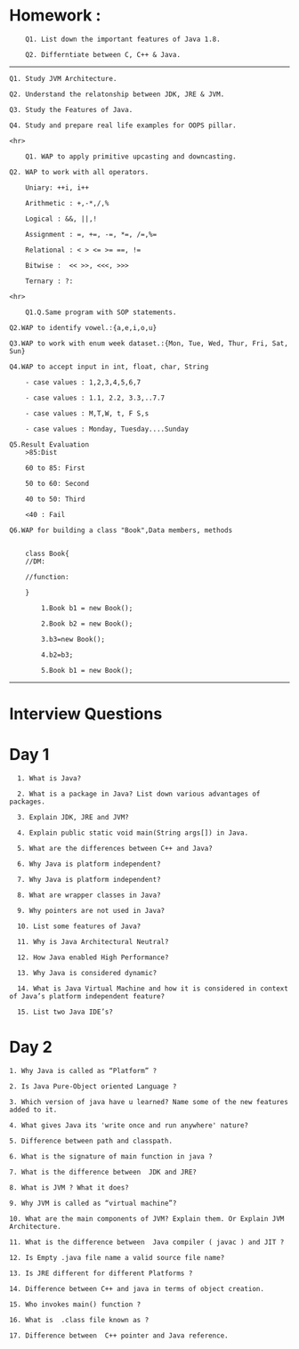 
# Homework :

        Q1. List down the important features of Java 1.8.

        Q2. Differntiate between C, C++ & Java.
      
   <hr>
	
	Q1. Study JVM Architecture.
	
	Q2. Understand the relatonship between JDK, JRE & JVM.	
	
	Q3. Study the Features of Java.
	
	Q4. Study and prepare real life examples for OOPS pillar.
			
    <hr>  
      
        Q1. WAP to apply primitive upcasting and downcasting.
	
	Q2. WAP to work with all operators.

		Uniary: ++i, i++
		
		Arithmetic : +,-*,/,%
		
		Logical : &&, ||,!
		
		Assignment : =, +=, -=, *=, /=,%=
		
		Relational : < > <= >= ==, !=
		
		Bitwise :  << >>, <<<, >>>
		
		Ternary : ?:
		
	<hr>
      
        Q1.Q.Same program with SOP statements.
	
	Q2.WAP to identify vowel.:{a,e,i,o,u}
	
	Q3.WAP to work with enum week dataset.:{Mon, Tue, Wed, Thur, Fri, Sat, Sun}
	
	Q4.WAP to accept input in int, float, char, String
	
		- case values : 1,2,3,4,5,6,7
		
		- case values : 1.1, 2.2, 3.3,..7.7
		
		- case values : M,T,W, t, F S,s
		
		- case values : Monday, Tuesday....Sunday
		
	Q5.Result Evaluation
		>85:Dist
		
		60 to 85: First
		
		50 to 60: Second
		
		40 to 50: Third
		
		<40 : Fail
		
	Q6.WAP for building a class "Book",Data members, methods


		class Book{
		//DM:

		//function:

		}

			1.Book b1 = new Book();

			2.Book b2 = new Book();

			3.b3=new Book();

			4.b2=b3;

			5.Book b1 = new Book();
			
<hr>			

# Interview Questions

# Day 1

      1. What is Java?

      2. What is a package in Java? List down various advantages of packages.

      3. Explain JDK, JRE and JVM?

      4. Explain public static void main(String args[]) in Java.   

      5. What are the differences between C++ and Java?

      6. Why Java is platform independent?   

      7. Why Java is platform independent?

      8. What are wrapper classes in Java?

      9. Why pointers are not used in Java?

      10. List some features of Java?

      11. Why is Java Architectural Neutral?

      12. How Java enabled High Performance?

      13. Why Java is considered dynamic?

      14. What is Java Virtual Machine and how it is considered in context of Java’s platform independent feature?

      15. List two Java IDE’s?
      
      
 # Day 2
 
	1. Why Java is called as “Platform” ?
	
	2. Is Java Pure-Object oriented Language ?
	
	3. Which version of java have u learned? Name some of the new features added to it.
	
	4. What gives Java its 'write once and run anywhere' nature?
	
	5. Difference between path and classpath.
	
	6. What is the signature of main function in java ?
	
	7. What is the difference between  JDK and JRE?
	
	8. What is JVM ? What it does?
	
	9. Why JVM is called as “virtual machine”?
	
	10. What are the main components of JVM? Explain them. Or Explain JVM Architecture.
	
	11. What is the difference between  Java compiler ( javac ) and JIT ?
	
	12. Is Empty .java file name a valid source file name?
	
	13. Is JRE different for different Platforms ?
	
	14. Difference between C++ and java in terms of object creation.
	
	15. Who invokes main() function ?
	
	16. What is  .class file known as ?
	
	17. Difference between  C++ pointer and Java reference.
